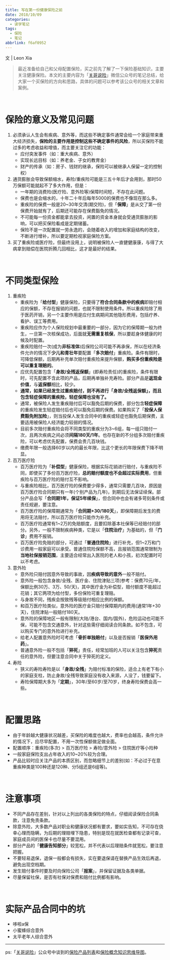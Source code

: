 ```yaml
---
title: 写在第一份健康保险之前
date: 2018/10/09
categories:
  - 读学笔记
tags:
  - 保险
  - 笔记
abbrlink: f6af0952
---
```


文 | Leon Xia

>最近准备给自己和父母配置保险，买之前先了解了一下保险基础知识，主要关注健康保险。本文的主要内容为「[关哥说险](https://mp.weixin.qq.com/s/B_Ah9gFBqrSFlAR6frJHKA)」微信公众号的笔记总结，给大家一个买保险的方向和思路，具体的问题可以参考该公众号的相关文章和案例。

<!--more-->

&nbsp;
# 保险的意义及常见问题
1. 必须承认人生会有疾病、意外等，而这些不确定事件通常会给一个家庭带来重大经济损失，**保险的主要作用是控制这些不确定事件的风险**，所以买保险不能过多的考虑收益和增值，而主要关注它的功能：
    - 应付突发事件（如：重大疾病、意外）
    - 实现长远目标（如：养老金、子女的教育金）
    - 财产的传承（如：房子、钱财的继承，保险可以被继承人保留一定的控制权）
&nbsp;
2. 通货膨胀会导致保额缩水，寿险/重疾险可能是三五十年后才会用到，那时50万保额可能就起不了多大作用，但是：
    - 一年期的消费险(医疗险、意外险等)保障时间短，不存在此问题。
    - 保费也是会缩水的，十年二十年后每年5000的保费也不像现在那么多。
    - 重疾险的保费一般是20~30年交清(期交险)，但「**保障**」是从交了第一份保费开始就有了，后期还可能存在保费豁免的情况。
    - 不可能每一份资金都能拿去投资，闲置的资金本身就会受通货膨胀的影响，可以把买保险看成是定期储蓄。
    - 保险不是一次配置就一劳永逸的，会随着收入的增加和家庭结构的改变，不断进行增补，所以要定期检视家庭保险方案。
&nbsp;
3. 买了重疾险或医疗险，但最终没用上，说明被保险人一直健健康康，与得了大病拿到赔偿在医院折腾几回相比，这才是最好的结果。

&nbsp;
# 不同类型保险
1. 重疾险  
    - 重疾险为「**给付型**」健康保险，只要得了**符合合同条款中的疾病**即赔付相应的保额，不存在报销的问题，也就不限制使用条件。所以重疾险除了用于医药开销，另一个主要作用是应付生病期间其他隐形费用，包括疗养、看护、误工等费用。
    - 重疾险应作为个人保险规划中最重要的一部分，因为它的保障期一般为终生，一旦第一次核保成功，后面就**无需重复核保**，所以要趁身体健康的时候及时配置。
    - 重疾险赔付一次(成为**非标准体**)后保险公司可能不再承保，所以在经济条件允许的情况下**少儿和青壮年**要配置「**多次赔付**」重疾险。条件有限时，可降低保额，后期再补充单次赔付重疾险来提升保额，**购买多份重疾险是可以重复理赔的**。
    - 应优先配置包含「**身故/全残返保额**」(即寿险责任)的重疾险，条件有限时，可先配置不含此项的产品，后期再单独补充寿险。部分产品是**返现金价值**，与**返保额**相比，较少。
    - **通常，如果已经发生过重疾赔付，则不再进行「身故/全残返保额」，而且包含轻症保障的重疾险，轻症保障也没有了。**
    - 通常，被保险人发生重疾赔付后可以豁免后期的保费，部分包含**轻症保障**的重疾险发生轻症赔付后也可以豁免后期的保费。如果购买了「**投保人保费豁免附加险**」，则当投保人发生合同中的重疾或轻症也豁免后期保费，主要适用被保险人经济能力较弱的情况。
    - 目前多次赔付重疾险会将不同类型的重疾分为3~6组，每一组只赔付一次，且两次疾病之间必须**间隔180天/1年**。也存在新的不分组多次赔付重疾险，可以考虑优先配置，保费会贵几百块钱。
    - 缴费年限一般选择60岁以内的最长年限，比这个更长的年限保费下降不明显。
&nbsp;
2. 百万医疗险
    - 百万医疗险为「**补偿型**」健康保险，根据实际花销进行赔付，与重疾险不同，即使买了多份百万医疗险，**总的赔付额度也不会超过实际费用**，但重疾险与百万医疗险的赔付互不影响。
    - 与重疾险相比，百万医疗险的保费要少得多，通常只需要几百块，原因是百万医疗险合同期只有一年(个别产品为几年)，到期后无法保证续保。部分产品会写「**合同期1年，保证5年续保**」，但合同中也会有诸多苛刻条件或责任规避，要注意。
    - 百万医疗险的保障期通常为「**合同期+30/180天**」，即保障期后发生的费用将无法赔付，所以百万医疗险只能作为补充。
    - 百万医疗险通常有1~2万的免赔额度，且要扣除基本社保等已经赔付的部分。另外，一般不限制疾病种类，它是以「**住院治疗**」为基础的，但「**门诊**」费用不报销。
    - 百万医疗险免赔的部分，可通过「**普通住院险**」进行补充，但1~2万和门诊费用一般家庭可以承受。普通住院险保额不高，且报销范围通常限制为**当地社保报销范围**，主要适合经常出入医院的老人和小孩，初次配置时可以不考虑。
&nbsp;
3. 意外险
    - 意外险只赔付因意外导致的事故，因**疾病导致的意外**一般不赔付。
    - 意外险一般包含身故/全残、医疗金、住院津贴三项(参考：保费70元/年，保额比例30万、3万、50/天)，其中医疗金为补偿型，赔付额度不能超过花销；其它两项为给付型，多份保险可重复理赔。
    - 与身故不同，残疾会按致残等级赔付相应比例的保额。
    - 和百万医疗险类似，意外险的医疗金只赔付保障期内的费用(通常1年+30天)，住院津贴一般赔付180天。
    - 意外险的保障地区一般有限制(大陆/港台、国内/国外)，危险运动也可能不保，可能不包含交通意外，针对这些需仔细阅读合同条款。如不包含，可以购买专门的意外险进行补充。
    - 给老人配置意外险时可考虑「**骨折单独赔付**」以及是否报销「**医保外用药**」。
    - 普通意外险一般不包括「**猝死**」责任，经常加班的人可以关注包含**猝死**责任的意外险，但要注意合同中关于猝死的定义。
&nbsp;
4. 寿险
    - 狭义的寿险寿险是以「**身故/全残**」为赔付标准的保险，适合上有老下有小的家庭支柱，防止身故/全残导致家庭没有收入来源，人没了，钱要留下。
    - 寿险保障期大多为「**定期**」，30年/至60岁/至70岁，终身寿险保费会高一些。

&nbsp;
# 配置思路
- 由于年龄越大健康状况越差，买保险的难度也越大，费率也会越高，条件允许的情况下，应尽早配置，不用一次性保额做足做全面。
- 配置顺序：重疾险(多次) > 百万医疗险 > 寿险/意外险 > 住院医疗等小险种
- 一般家庭保险支出占年收入的10~20%较为合理。
- 产品比较时应关注产品的本质区别，而忽略细节上的差别(如：不必过于在意重疾种类是100种还是120种、分5组还是6组等)。

&nbsp;
# 注意事项
- 不同产品存在差别，针对以上列出的各类保险的特点，仔细阅读保险合同条款，注意免责条款。
- 除意外险，大多数产品对职业和健康状况都有要求，要如实告知，不可存在侥幸心理而隐瞒，为后期的理赔埋下隐患，特别是现在就医检查都有记录可查，家庭成员间的医保卡也尽量不要混用。
- 部分产品的「**健康告知部分**」较宽松，并不代表以后理赔条件就宽松，要注意把握。
- 不要轻易退保，退保一般都会有损失，实在要退保请在替换产品生效后再退，避免出现空档期。
- 发生赔付事件时要及时向保险公司「**报案**」，并保留证据及各类单据。
- 尽量保留社保，是否有社保对保费和赔付比例都有影响。

&nbsp;
# 实际产品合同中的坑
- 哆啦a保
- 小蜜蜂综合意外
- 太平老年人综合意外

---
ps:「[关哥说险](https://mp.weixin.qq.com/s/B_Ah9gFBqrSFlAR6frJHKA)」公众号中谈到的[保险产品列表](https://pan.baidu.com/s/19ECy3X2uR-hU_FA9APOEIg)和[保险概念知识思维导图](https://mp.weixin.qq.com/s?__biz=MzU0MDExOTM3Mg==&mid=2247484848&idx=1&sn=bab6197dfba032807c0677eeddee9cb5&chksm=fb3f5d93cc48d485af365724dfcc2df1b3b6c5240eedc4e8e5e75bd1cf3987d1d61bdf1e4496&scene=21#wechat_redirect)。



